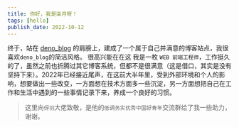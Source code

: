 ```yaml
---
title: 你好，我是柒月呀！
tags: [hello]
publish_date: 2022-10-12
---
```


终于，站在 [deno_blog](https://deno.land/x/blog@0.5.0/blog.tsx)
的肩膀上，建成了一个属于自己并满意的博客站点，我很喜欢`deno_blog`的简洁风格。 很高兴能在在这 我是一枚
`WEB 前端工程师`，工作挺久的了，虽然之前也折腾过其它博客系统，但都不是很满意（这是借口，其实是没有坚持下来）。2022年已经接近尾声，在这前大半年里，受到外部环境和个人的影响，想要做出一些改变，一方面想在技术方面多一些沉淀，另一方面想把自己在工作和生活中遇到的一些事情记录下来，养成一个良好的习惯。

> 这里向`伢羽`大佬致敬，是他的`低调务实优秀中国好青年`交流群给了我一些助力，谢谢。

